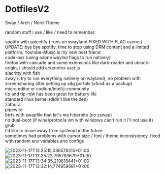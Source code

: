# DotfilesV2
Sway / Arch / Nord-Theme

random stuff i use / like / need to remember:

spotify with spicetify ( runs on xwayland FIXED WITH FLAG ozone ) \
UPDATE: bye bye spotify, time to stop using DRM content and a limited platform, Youtube-Music is my new best friend \
code-oss (using ozone waylnd flags to run natively) \
firefox with cascade and some extensions like dark-reader and ublock-origin, i should add arkennfox user.js \
alacritty with fish \
sway (i try to run everything natively on wayland), no problem with screensharing after setting up xdg portals (xfce4 as a backup) \
micro editor or codium/intellij-community \
tlp and tlp-rdw has been great for battery life \
standard linux kernel (didn't like the zen) \
zathura \
pipewire \
btrfs with swapfile that let's me hibernite (no zswap) \
no dual-boot (if wine/proton/a vm with windows can't run it i'll not use it) \
grub \
i'd like to move away from systemd in the future \
sometimes had problems with cursor size / font / theme inconsistency, fixed with random env variables and configs


![2023-11-17T13:25:15,036576315+01:00](https://github.com/Yyeger/DotfilesV2/assets/82652619/34a7038e-2c7e-43d7-8fb5-1adeb38d6040)
![2023-11-17T13:25:22,795793679+01:00](https://github.com/Yyeger/DotfilesV2/assets/82652619/9f2ff68d-3bd8-4496-8819-d72e6661bc51)
![2023-11-17T13:34:35,219818441+01:00](https://github.com/Yyeger/DotfilesV2/assets/82652619/ecce6168-12fd-404e-870d-6c177880faf1)
![2023-11-17T13:32:14,774959681+01:00](https://github.com/Yyeger/DotfilesV2/assets/82652619/bd5a1ae5-d22d-42cc-98c5-ead6b5adf34f)
